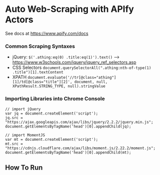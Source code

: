 
# Auto Web-Scraping with APIfy Actors
See docs at https://www.apify.com/docs

### Common Scraping Syntaxes
- jQuery: `$('.athing:eq(0) .title:eq(1)').text()` --> https://www.w3schools.com/jquery/jquery_ref_selectors.asp <br/>
- CSS Selectors `document.querySelectorAll(".athing:nth-of-type(1) .title")[1].textContent` <br/>
- XPATH `document.evaluate('//tr[@class="athing"][1]/td[@class="title"][2]', document, null, XPathResult.STRING_TYPE, null).stringValue` <br/>

### Importing Libraries into Chrome Console
```
// import jQuery
var jq = document.createElement('script');
jq.src = "https://ajax.googleapis.com/ajax/libs/jquery/2.2.2/jquery.min.js";
document.getElementsByTagName('head')[0].appendChild(jq);

// import MomentJS
var mt = document.createElement('script');
mt.src = "https://cdnjs.cloudflare.com/ajax/libs/moment.js/2.22.2/moment.js";
document.getElementsByTagName('head')[0].appendChild(mt);
```

## How To Run
